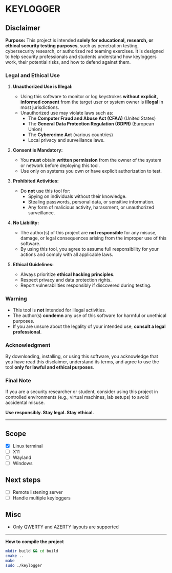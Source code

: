 # KEYLOGGER

## Disclaimer

**Purpose:**
This project is intended **solely for educational, research, or ethical security testing purposes**, such as penetration testing, cybersecurity research, or authorized red teaming exercises. It is designed to help security professionals and students understand how keyloggers work, their potential risks, and how to defend against them.


### **Legal and Ethical Use**
1. **Unauthorized Use is Illegal:**
   - Using this software to monitor or log keystrokes **without explicit, informed consent** from the target user or system owner is **illegal** in most jurisdictions.
   - Unauthorized use may violate laws such as:
     - The **Computer Fraud and Abuse Act (CFAA)** (United States)
     - The **General Data Protection Regulation (GDPR)** (European Union)
     - The **Cybercrime Act** (various countries)
     - Local privacy and surveillance laws.

2. **Consent is Mandatory:**
   - You **must** obtain **written permission** from the owner of the system or network before deploying this tool.
   - Use only on systems you own or have explicit authorization to test.

3. **Prohibited Activities:**
   - Do **not** use this tool for:
     - Spying on individuals without their knowledge.
     - Stealing passwords, personal data, or sensitive information.
     - Any form of malicious activity, harassment, or unauthorized surveillance.

4. **No Liability:**
   - The author(s) of this project are **not responsible** for any misuse, damage, or legal consequences arising from the improper use of this software.
   - By using this tool, you agree to assume full responsibility for your actions and comply with all applicable laws.

5. **Ethical Guidelines:**
   - Always prioritize **ethical hacking principles**.
   - Respect privacy and data protection rights.
   - Report vulnerabilities responsibly if discovered during testing.

### **Warning**
- This tool is **not** intended for illegal activities.
- The author(s) **condemn** any use of this software for harmful or unethical purposes.
- If you are unsure about the legality of your intended use, **consult a legal professional**.

### **Acknowledgment**
By downloading, installing, or using this software, you acknowledge that you have read this disclaimer, understand its terms, and agree to use the tool **only for lawful and ethical purposes**.


### **Final Note**
If you are a security researcher or student, consider using this project in controlled environments (e.g., virtual machines, lab setups) to avoid accidental misuse.

**Use responsibly. Stay legal. Stay ethical.**

---

## Scope
- [x] Linux terminal
- [ ] X11
- [ ] Wayland
- [ ] Windows

## Next steps
- [ ] Remote listening server
- [ ] Handle multiple keyloggers

## Misc
- Only QWERTY and AZERTY layouts are supported

---

**How to compile the project**

```bash
mkdir build && cd build
cmake ..
make
sudo ./keylogger
```